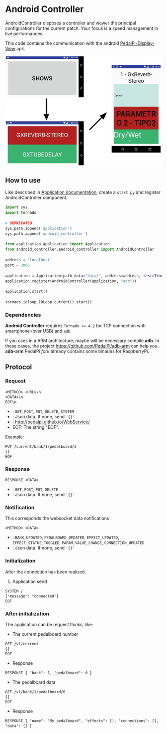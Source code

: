 # Android Controller

AndroidController disposes a controller and viewer the principal configurations for the current patch. Your focus is a speed management in live performances.

This code contains the communication with the android [PedalPi-Display-View](https://github.com/p4x3c0/PedalPi-Display-View) apk.

![Pages flow](docs/flow.jpg)

## How to use

Like described in [Application documentation](http://pedalpi-application.readthedocs.io/en/latest/), create a `start.py` and register AndroidController component.

```python
import sys
import tornado

# DEPRECATED
sys.path.append('application')
sys.path.append('android_controller')

from application.Application import Application
from android_controller.android_controller import AndroidController

address = 'localhost'
port = 3000

application = Application(path_data="data/", address=address, test=True)
application.register(AndroidController(application, "adb"))

application.start()

tornado.ioloop.IOLoop.current().start()
```

### Dependencies

**Android Controller** requires `Tornado >= 4.2` for TCP connection with smartphone (over USB) and `adb`.

If you uses in a ARM architecture, maybe will be necessary compile **adb**. In these cases, the project https://github.com/PedalPi/adb-arm can help you.
**adb-arm** PedalPi _fork_ already contains some binaries for RaspberryPi.

## Protocol

### Request

```
<METHOD> <URL>\n
<DATA>\n
EOF\n
```

* <METHOD>: `GET`, `POST`, `PUT`, `DELETE`, `SYSTEM`
* <DATA>: Json data. If none, send `'{}'`
* <URL>: http://pedalpi.github.io/WebService/
* EOF: The string "EOF". 

Example:

```
PUT /current/bank/1/pedalboard/3
{}
EOF
```

### Response

```
RESPONSE <DATA>
```

* <METHOD>: `GET`, `POST`, `PUT`, `DELETE`
* <DATA>: Json data. If none, send `'{}'` 

### Notification

This corresponds the websocket data notifications 

```
<METHOD> <DATA>
```

* <METHOD>: `BANK_UPDATED`, `PEDALBOARD_UPDATED`, `EFFECT_UPDATED`, `EFFECT_STATUS_TOGGLED`, `PARAM_VALUE_CHANGE`, `CONNECTION_UPDATED`
* <DATA>: Json data. If none, send `'{}'` 

### Initialization 

After the connection has been realized,

1. Application send
```
SYSTEM /
{"message": "connected"}
EOF
```

### After initialization

The application can be request thinks, like:

 * The current pedalboard number
```
GET /v1/current
{}
EOF
```
 * Response 
```
RESPONSE { "bank": 1, "pedalboard": 0 }
```

 * The pedalboard data
```
GET /v1/bank/1/pedalboard/0
{}
EOF
```
  * Response
```
RESPONSE { "name": "My pedalboard", "effects": [], "connections": [], "data": {} }
```
